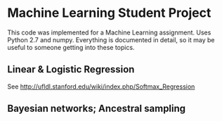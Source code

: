 # Machine Learning Student Project
This code was implemented for a Machine Learning assignment. Uses Python 2.7 and numpy. 
Everything is documented in detail, so it may be useful to someone getting into these topics.
## Linear & Logistic Regression 
See http://ufldl.stanford.edu/wiki/index.php/Softmax_Regression
## Bayesian networks; Ancestral sampling 
